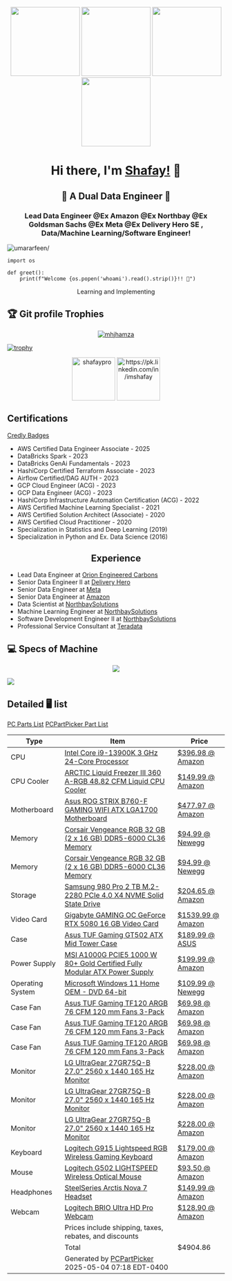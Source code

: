 <p align="center"> <img src="https://octodex.github.com/images/vinyltocat.png" height="160px" width="160px"> <img src="https://octodex.github.com/images/daftpunktocat-thomas.gif" height="160px" width="160px"> <img src="https://octodex.github.com/images/daftpunktocat-guy.gif" height="160px" width="160px"> <img src="https://octodex.github.com/images/Robotocat.png" height="160px" width="160px"></p>

<h1 align="center">Hi there, I'm <a href="https://github.com/shafaypro"  target="_blank">Shafay!</a> 👋</h1>


<h2 align="center">👋 A Dual Data Engineer 👋</h2>
    
<h3 align="center">Lead Data Engineer @Ex Amazon @Ex Northbay @Ex Goldsman Sachs @Ex Meta @Ex Delivery Hero SE , Data/Machine Learning/Software Engineer!</h3>
<p align="left"> <img src="https://komarev.com/ghpvc/?username=Anon-Exloiter&style=flat&color=blueviolet" alt=umararfeen/> </p>

```python3
import os

def greet():
    print(f"Welcome {os.popen('whoami').read().strip()}!! 👋")
```


<p align="center"> Learning and Implementing </p>



## :trophy: Git profile Trophies

  

<p  align="center">  <a  href="https://github.com/ryo-ma/github-profile-trophy"><img  src="https://github-profile-trophy.vercel.app/?username=mhjhamza&layout=compact&theme=algolia"  alt="mhjhamza"  /></a>  </p>


[![trophy](https://github-profile-trophy.vercel.app/?username=ryo-ma)](https://github.com/ryo-ma/github-profile-trophy)  

<p align="center"> 
<a href="https://pk.linkedin.com/in/imshafay" target="blank"><img align="center" src=https://cdn.jsdelivr.net/npm/simple-icons@3.0.1/icons/twitter.svg alt="shafaypro" height="100" width="100" /></a>
<a href="https://pk.linkedin.com/in/imshafay" target="blank"><img align="center" src=https://cdn.jsdelivr.net/npm/simple-icons@3.0.1/icons/linkedin.svg alt="https://pk.linkedin.com/in/imshafay" height="100" width="100" /></a>    
</p>

<h2> Certifications </h2>
<a href="https://www.credly.com/users/muhammad-shafay-amjad/badges"> Credly Badges</a>


<p aligh="center"> 
<ul>
  <li>AWS Certified Data Engineer Associate - 2025</li>
  <li> DataBricks Spark - 2023 </li>
  <li>DataBricks GenAi Fundamentals - 2023</li>
  <li>HashiCorp Certified Terraform Associate - 2023</li>
  <li>Airflow Certified/DAG AUTH - 2023</li>
  <li>GCP Cloud Engineer (ACG) - 2023</li>
  <li>GCP Data Engineer (ACG) - 2023</li>
  <li>HashiCorp Infrastructure Automation Certification (ACG) - 2022</li>
  <li>AWS Certified Machine Learning Specialist - 2021</li>
  <li>AWS Certified Solution Architect (Associate) - 2020</li>
  <li>AWS Certified Cloud Practitioner - 2020</li>
  <li>Specialization in Statistics and Deep Learning (2019)</li>
  <li>Specialization in Python and Ex. Data Science (2016)</li>
    
</ul>

</p>
<h2 align="center">Experience</h2>

<ul>
  <li>Lead Data Engineer  at <a href="https://orioncarbons.com/"> Orion Engineered Carbons</a></li>
  <li>Senior Data Engineer II  at <a href="https://www.deliveryhero.com/">Delivery Hero</a></li>
  <li>Senior Data Engineer  at <a href="https://www.meta.com"> Meta </a></li>
  <li>Senior Data Engineer  at <a href="https://www.amazon.de">Amazon </a></li>
  <li>Data Scientist  at <a href="https://northbaysolutions.com/">NorthbaySolutions</a></li>
  <li>Machine Learning Engineer  at <a href="https://northbaysolutions.com/">NorthbaySolutions</a></li>
  <li>Software Development Engineer II  at <a href="https://northbaysolutions.com/">NorthbaySolutions</a></li>
  <li>Professional Service Consultant   at <a href="https://www.teradata.com">Teradata</a></li>
</ul>


## 💻 Specs of Machine

<center><a title="System requirements and Rate my PC tool - all at PCGameBenchmark" href="https://www.pcgamebenchmark.com/ratemypc?cpu=intel-core-i9-13900k&memory=64gb&gpu=amd-radeon-rx-7900-xtx&platform=windows"><img src="https://www.pcgamebenchmark.com/signature/intel-core-i9-13900k/64gb/amd-radeon-rx-7900-xtx/forum.png"></a> </center>

<a title="System requirements and Rate my PC tool - all at PCGameBenchmark" href="https://www.pcgamebenchmark.com/ratemypc?cpu=intel-core-i9-13900k&memory=64gb&gpu=amd-radeon-rx-7900-xtx&platform=windows"><img align="center" src="https://www.pcgamebenchmark.com/signature/intel-core-i9-13900k/64gb/amd-radeon-rx-7900-xtx/twitch.png"></a>

## Detailed 🖥️ list


<a title="PCPARTPICKSPECS" href="https://pcpartpicker.com/list/vtbQqR">PC Parts List</a>
<a href="https://pcpartpicker.com/list/xmJFqH">PCPartPicker Part List</a>
<table class="pcpp-part-list">
  <thead>
    <tr>
      <th>Type</th>
      <th>Item</th>
      <th>Price</th>
    </tr>
  </thead>
  <tbody>
    <tr>
      <td class="pcpp-part-list-type">CPU</td>
      <td class="pcpp-part-list-item"><a href="https://pcpartpicker.com/product/DhVmP6/intel-core-i9-13900k-3-ghz-24-core-processor-bx8071513900k">Intel Core i9-13900K 3 GHz 24-Core Processor</a></td>
      <td class="pcpp-part-list-price">
        <a href="https://pcpartpicker.com/product/DhVmP6/intel-core-i9-13900k-3-ghz-24-core-processor-bx8071513900k">$396.98 @ Amazon</a>
      </td>
    </tr>
    <tr>
      <td class="pcpp-part-list-type">CPU Cooler</td>
      <td class="pcpp-part-list-item"><a href="https://pcpartpicker.com/product/CfcgXL/arctic-liquid-freezer-iii-360-a-rgb-4882-cfm-liquid-cpu-cooler-acfre00144a">ARCTIC Liquid Freezer III 360 A-RGB 48.82 CFM Liquid CPU Cooler</a></td>
      <td class="pcpp-part-list-price">
        <a href="https://pcpartpicker.com/product/CfcgXL/arctic-liquid-freezer-iii-360-a-rgb-4882-cfm-liquid-cpu-cooler-acfre00144a">$149.99 @ Amazon</a>
      </td>
    </tr>
    <tr>
      <td class="pcpp-part-list-type">Motherboard</td>
      <td class="pcpp-part-list-item"><a href="https://pcpartpicker.com/product/WFWzK8/asus-rog-strix-b760-f-gaming-wifi-atx-lga1700-motherboard-rog-strix-b760-f-gaming-wifi">Asus ROG STRIX B760-F GAMING WIFI ATX LGA1700 Motherboard</a></td>
      <td class="pcpp-part-list-price">
        <a href="https://pcpartpicker.com/product/WFWzK8/asus-rog-strix-b760-f-gaming-wifi-atx-lga1700-motherboard-rog-strix-b760-f-gaming-wifi">$477.97 @ Amazon</a>
      </td>
    </tr>
    <tr>
      <td class="pcpp-part-list-type">Memory</td>
      <td class="pcpp-part-list-item"><a href="https://pcpartpicker.com/product/kTJp99/corsair-vengeance-rgb-32-gb-2-x-16-gb-ddr5-6000-cl36-memory-cmh32gx5m2e6000c36">Corsair Vengeance RGB 32 GB (2 x 16 GB) DDR5-6000 CL36 Memory</a></td>
      <td class="pcpp-part-list-price">
        <a href="https://pcpartpicker.com/product/kTJp99/corsair-vengeance-rgb-32-gb-2-x-16-gb-ddr5-6000-cl36-memory-cmh32gx5m2e6000c36">$94.99 @ Newegg</a>
      </td>
    </tr>
    <tr>
      <td class="pcpp-part-list-type">Memory</td>
      <td class="pcpp-part-list-item"><a href="https://pcpartpicker.com/product/kTJp99/corsair-vengeance-rgb-32-gb-2-x-16-gb-ddr5-6000-cl36-memory-cmh32gx5m2e6000c36">Corsair Vengeance RGB 32 GB (2 x 16 GB) DDR5-6000 CL36 Memory</a></td>
      <td class="pcpp-part-list-price">
        <a href="https://pcpartpicker.com/product/kTJp99/corsair-vengeance-rgb-32-gb-2-x-16-gb-ddr5-6000-cl36-memory-cmh32gx5m2e6000c36">$94.99 @ Newegg</a>
      </td>
    </tr>
    <tr>
      <td class="pcpp-part-list-type">Storage</td>
      <td class="pcpp-part-list-item"><a href="https://pcpartpicker.com/product/f3cRsY/samsung-980-pro-2-tb-m2-2280-nvme-solid-state-drive-mz-v8p2t0bam">Samsung 980 Pro 2 TB M.2-2280 PCIe 4.0 X4 NVME Solid State Drive</a></td>
      <td class="pcpp-part-list-price">
        <a href="https://pcpartpicker.com/product/f3cRsY/samsung-980-pro-2-tb-m2-2280-nvme-solid-state-drive-mz-v8p2t0bam">$204.65 @ Amazon</a>
      </td>
    </tr>
    <tr>
      <td class="pcpp-part-list-type">Video Card</td>
      <td class="pcpp-part-list-item"><a href="https://pcpartpicker.com/product/7P3WGX/gigabyte-gaming-oc-geforce-rtx-5080-16-gb-video-card-gv-n5080gaming-oc-16gd">Gigabyte GAMING OC GeForce RTX 5080 16 GB Video Card</a></td>
      <td class="pcpp-part-list-price">
        <a href="https://pcpartpicker.com/product/7P3WGX/gigabyte-gaming-oc-geforce-rtx-5080-16-gb-video-card-gv-n5080gaming-oc-16gd">$1539.99 @ Amazon</a>
      </td>
    </tr>
    <tr>
      <td class="pcpp-part-list-type">Case</td>
      <td class="pcpp-part-list-item"><a href="https://pcpartpicker.com/product/gQC48d/asus-tuf-gaming-gt502-atx-mid-tower-case-gt502blktg">Asus TUF Gaming GT502 ATX Mid Tower Case</a></td>
      <td class="pcpp-part-list-price">
        <a href="https://pcpartpicker.com/product/gQC48d/asus-tuf-gaming-gt502-atx-mid-tower-case-gt502blktg">$189.99 @ ASUS</a>
      </td>
    </tr>
    <tr>
      <td class="pcpp-part-list-type">Power Supply</td>
      <td class="pcpp-part-list-item"><a href="https://pcpartpicker.com/product/ZDt9TW/msi-a1000g-pcie5-1000-w-80-gold-certified-fully-modular-atx-power-supply-mpg-a1000g-pcie-5">MSI A1000G PCIE5 1000 W 80+ Gold Certified Fully Modular ATX Power Supply</a></td>
      <td class="pcpp-part-list-price">
        <a href="https://pcpartpicker.com/product/ZDt9TW/msi-a1000g-pcie5-1000-w-80-gold-certified-fully-modular-atx-power-supply-mpg-a1000g-pcie-5">$199.99 @ Amazon</a>
      </td>
    </tr>
    <tr>
      <td class="pcpp-part-list-type">Operating System</td>
      <td class="pcpp-part-list-item"><a href="https://pcpartpicker.com/product/dKkWGX/microsoft-windows-11-home-oem-dvd-64-bit-kw9-00633">Microsoft Windows 11 Home OEM - DVD 64-bit</a></td>
      <td class="pcpp-part-list-price">
        <a href="https://pcpartpicker.com/product/dKkWGX/microsoft-windows-11-home-oem-dvd-64-bit-kw9-00633">$109.99 @ Newegg</a>
      </td>
    </tr>
    <tr>
      <td class="pcpp-part-list-type">Case Fan</td>
      <td class="pcpp-part-list-item"><a href="https://pcpartpicker.com/product/bRD7YJ/asus-tuf-gaming-tf120-argb-76-cfm-120-mm-fans-3-pack-tuf-gaming-tf120-argb-3in1">Asus TUF Gaming TF120 ARGB 76 CFM 120 mm Fans 3-Pack</a></td>
      <td class="pcpp-part-list-price">
        <a href="https://pcpartpicker.com/product/bRD7YJ/asus-tuf-gaming-tf120-argb-76-cfm-120-mm-fans-3-pack-tuf-gaming-tf120-argb-3in1">$69.98 @ Amazon</a>
      </td>
    </tr>
    <tr>
      <td class="pcpp-part-list-type">Case Fan</td>
      <td class="pcpp-part-list-item"><a href="https://pcpartpicker.com/product/bRD7YJ/asus-tuf-gaming-tf120-argb-76-cfm-120-mm-fans-3-pack-tuf-gaming-tf120-argb-3in1">Asus TUF Gaming TF120 ARGB 76 CFM 120 mm Fans 3-Pack</a></td>
      <td class="pcpp-part-list-price">
        <a href="https://pcpartpicker.com/product/bRD7YJ/asus-tuf-gaming-tf120-argb-76-cfm-120-mm-fans-3-pack-tuf-gaming-tf120-argb-3in1">$69.98 @ Amazon</a>
      </td>
    </tr>
    <tr>
      <td class="pcpp-part-list-type">Case Fan</td>
      <td class="pcpp-part-list-item"><a href="https://pcpartpicker.com/product/bRD7YJ/asus-tuf-gaming-tf120-argb-76-cfm-120-mm-fans-3-pack-tuf-gaming-tf120-argb-3in1">Asus TUF Gaming TF120 ARGB 76 CFM 120 mm Fans 3-Pack</a></td>
      <td class="pcpp-part-list-price">
        <a href="https://pcpartpicker.com/product/bRD7YJ/asus-tuf-gaming-tf120-argb-76-cfm-120-mm-fans-3-pack-tuf-gaming-tf120-argb-3in1">$69.98 @ Amazon</a>
      </td>
    </tr>
    <tr>
      <td class="pcpp-part-list-type">Monitor</td>
      <td class="pcpp-part-list-item"><a href="https://pcpartpicker.com/product/2FmNnQ/lg-ultragear-27gr75q-b-270-2560-x-1440-165-hz-monitor-27gr75q-b">LG UltraGear 27GR75Q-B 27.0" 2560 x 1440 165 Hz Monitor</a></td>
      <td class="pcpp-part-list-price">
        <a href="https://pcpartpicker.com/product/2FmNnQ/lg-ultragear-27gr75q-b-270-2560-x-1440-165-hz-monitor-27gr75q-b">$228.00 @ Amazon</a>
      </td>
    </tr>
    <tr>
      <td class="pcpp-part-list-type">Monitor</td>
      <td class="pcpp-part-list-item"><a href="https://pcpartpicker.com/product/2FmNnQ/lg-ultragear-27gr75q-b-270-2560-x-1440-165-hz-monitor-27gr75q-b">LG UltraGear 27GR75Q-B 27.0" 2560 x 1440 165 Hz Monitor</a></td>
      <td class="pcpp-part-list-price">
        <a href="https://pcpartpicker.com/product/2FmNnQ/lg-ultragear-27gr75q-b-270-2560-x-1440-165-hz-monitor-27gr75q-b">$228.00 @ Amazon</a>
      </td>
    </tr>
    <tr>
      <td class="pcpp-part-list-type">Monitor</td>
      <td class="pcpp-part-list-item"><a href="https://pcpartpicker.com/product/2FmNnQ/lg-ultragear-27gr75q-b-270-2560-x-1440-165-hz-monitor-27gr75q-b">LG UltraGear 27GR75Q-B 27.0" 2560 x 1440 165 Hz Monitor</a></td>
      <td class="pcpp-part-list-price">
        <a href="https://pcpartpicker.com/product/2FmNnQ/lg-ultragear-27gr75q-b-270-2560-x-1440-165-hz-monitor-27gr75q-b">$228.00 @ Amazon</a>
      </td>
    </tr>
    <tr>
      <td class="pcpp-part-list-type">Keyboard</td>
      <td class="pcpp-part-list-item"><a href="https://pcpartpicker.com/product/rdXYcf/logitech-g915-lightspeed-rgb-wireless-gaming-keyboard-920-009103">Logitech G915 Lightspeed RGB Wireless Gaming Keyboard</a></td>
      <td class="pcpp-part-list-price">
        <a href="https://pcpartpicker.com/product/rdXYcf/logitech-g915-lightspeed-rgb-wireless-gaming-keyboard-920-009103">$179.00 @ Amazon</a>
      </td>
    </tr>
    <tr>
      <td class="pcpp-part-list-type">Mouse</td>
      <td class="pcpp-part-list-item"><a href="https://pcpartpicker.com/product/t9x2FT/logitech-g502-lightspeed-wireless-optical-mouse-910-005565">Logitech G502 LIGHTSPEED Wireless Optical Mouse</a></td>
      <td class="pcpp-part-list-price">
        <a href="https://pcpartpicker.com/product/t9x2FT/logitech-g502-lightspeed-wireless-optical-mouse-910-005565">$93.50 @ Amazon</a>
      </td>
    </tr>
    <tr>
      <td class="pcpp-part-list-type">Headphones</td>
      <td class="pcpp-part-list-item"><a href="https://pcpartpicker.com/product/vcQcCJ/steelseries-arctis-nova-7-headset-61553">SteelSeries Arctis Nova 7  Headset</a></td>
      <td class="pcpp-part-list-price">
        <a href="https://pcpartpicker.com/product/vcQcCJ/steelseries-arctis-nova-7-headset-61553">$149.99 @ Amazon</a>
      </td>
    </tr>
    <tr>
      <td class="pcpp-part-list-type">Webcam</td>
      <td class="pcpp-part-list-item"><a href="https://pcpartpicker.com/product/zxqBD3/logitech-brio-ultra-hd-pro-webcam-960-001105">Logitech BRIO Ultra HD Pro Webcam</a></td>
      <td class="pcpp-part-list-price">
        <a href="https://pcpartpicker.com/product/zxqBD3/logitech-brio-ultra-hd-pro-webcam-960-001105">$128.90 @ Amazon</a>
      </td>
    </tr>
    <tr>
      <td></td>
      <td class="pcpp-part-list-price-note">Prices include shipping, taxes, rebates, and discounts</td>
      <td></td>
    </tr>
    <tr>
      <td></td>
      <td class="pcpp-part-list-total">Total</td>
      <td class="pcpp-part-list-total-price">$4904.86</td>
    </tr>
    <tr>
      <td></td>
      <td class="pcpp-part-list-price-note">Generated by <a href="https://pcpartpicker.com">PCPartPicker</a> 2025-05-04 07:18 EDT-0400</td>
      <td></td>
    </tr>
  </tbody>
</table>
